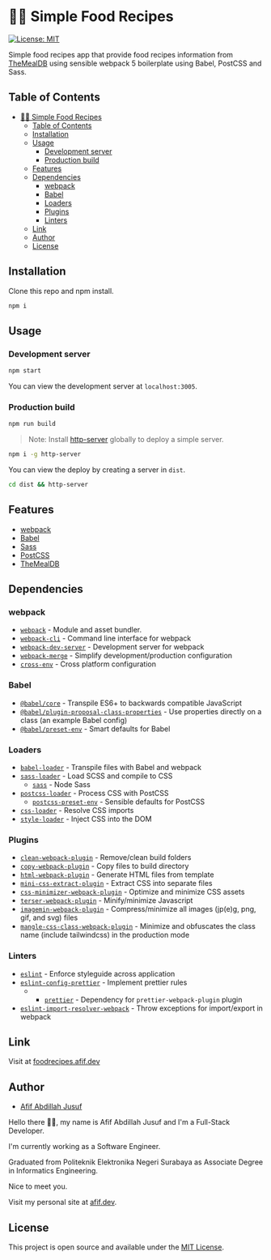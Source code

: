 # 🍚🍰 Simple Food Recipes

[![License: MIT](https://img.shields.io/badge/License-MIT-blue.svg)](https://opensource.org/licenses/MIT)

Simple food recipes app that provide food recipes information from [TheMealDB](https://themealdb.com) using sensible webpack 5 boilerplate using Babel, PostCSS and Sass.

## Table of Contents

- [🍚🍰 Simple Food Recipes](#-simple-food-recipes)
  - [Table of Contents](#table-of-contents)
  - [Installation](#installation)
  - [Usage](#usage)
    - [Development server](#development-server)
    - [Production build](#production-build)
  - [Features](#features)
  - [Dependencies](#dependencies)
    - [webpack](#webpack)
    - [Babel](#babel)
    - [Loaders](#loaders)
    - [Plugins](#plugins)
    - [Linters](#linters)
  - [Link](#link)
  - [Author](#author)
  - [License](#license)

## Installation

Clone this repo and npm install.

```bash
npm i
```

## Usage

### Development server

```bash
npm start
```

You can view the development server at `localhost:3005`.

### Production build

```bash
npm run build
```

> Note: Install [http-server](https://www.npmjs.com/package/http-server) globally to deploy a simple server.

```bash
npm i -g http-server
```

You can view the deploy by creating a server in `dist`.

```bash
cd dist && http-server
```

## Features

- [webpack](https://webpack.js.org/)
- [Babel](https://babeljs.io/)
- [Sass](https://sass-lang.com/)
- [PostCSS](https://postcss.org/)
- [TheMealDB](https://themealdb.com/)

## Dependencies

### webpack

- [`webpack`](https://github.com/webpack/webpack) - Module and asset bundler.
- [`webpack-cli`](https://github.com/webpack/webpack-cli) - Command line interface for webpack
- [`webpack-dev-server`](https://github.com/webpack/webpack-dev-server) - Development server for webpack
- [`webpack-merge`](https://github.com/survivejs/webpack-merge) - Simplify development/production configuration
- [`cross-env`](https://github.com/kentcdodds/cross-env) - Cross platform configuration

### Babel

- [`@babel/core`](https://www.npmjs.com/package/@babel/core) - Transpile ES6+ to backwards compatible JavaScript
- [`@babel/plugin-proposal-class-properties`](https://babeljs.io/docs/en/babel-plugin-proposal-class-properties) - Use properties directly on a class (an example Babel config)
- [`@babel/preset-env`](https://babeljs.io/docs/en/babel-preset-env) - Smart defaults for Babel

### Loaders

- [`babel-loader`](https://webpack.js.org/loaders/babel-loader/) - Transpile files with Babel and webpack
- [`sass-loader`](https://webpack.js.org/loaders/sass-loader/) - Load SCSS and compile to CSS
  - [`sass`](https://www.npmjs.com/package/sass) - Node Sass
- [`postcss-loader`](https://webpack.js.org/loaders/postcss-loader/) - Process CSS with PostCSS
  - [`postcss-preset-env`](https://www.npmjs.com/package/postcss-preset-env) - Sensible defaults for PostCSS
- [`css-loader`](https://webpack.js.org/loaders/css-loader/) - Resolve CSS imports
- [`style-loader`](https://webpack.js.org/loaders/style-loader/) - Inject CSS into the DOM

### Plugins

- [`clean-webpack-plugin`](https://github.com/johnagan/clean-webpack-plugin) - Remove/clean build folders
- [`copy-webpack-plugin`](https://github.com/webpack-contrib/copy-webpack-plugin) - Copy files to build directory
- [`html-webpack-plugin`](https://github.com/jantimon/html-webpack-plugin) - Generate HTML files from template
- [`mini-css-extract-plugin`](https://github.com/webpack-contrib/mini-css-extract-plugin) - Extract CSS into separate files
- [`css-minimizer-webpack-plugin`](https://webpack.js.org/plugins/css-minimizer-webpack-plugin/) - Optimize and minimize CSS assets
- [`terser-webpack-plugin`](https://www.npmjs.com/package/terser-webpack-plugin) - Minify/minimize Javascript
- [`imagemin-webpack-plugin`](https://www.npmjs.com/package/imagemin-webpack-plugin) - Compress/minimize all images (jp(e)g, png, gif, and svg) files
- [`mangle-css-class-webpack-plugin`](https://www.npmjs.com/package/mangle-css-class-webpack-plugin) - Minimize and obfuscates the class name (include tailwindcss) in the production mode

### Linters

- [`eslint`](https://github.com/eslint/eslint) - Enforce styleguide across application
- [`eslint-config-prettier`](https://github.com/prettier/eslint-config-prettier) - Implement prettier rules
    - - [`prettier`](https://github.com/prettier/prettier) - Dependency for `prettier-webpack-plugin` plugin
- [`eslint-import-resolver-webpack`](https://github.com/benmosher/eslint-plugin-import/tree/master/resolvers/webpack) - Throw exceptions for import/export in webpack

## Link

Visit at [foodrecipes.afif.dev](https://foodrecipes.afif.dev)

## Author

- [Afif Abdillah Jusuf](https://afif.dev)

Hello there 👋🏻, my name is Afif Abdillah Jusuf and I'm a Full-Stack Developer.

I'm currently working as a Software Engineer.

Graduated from Politeknik Elektronika Negeri Surabaya as Associate Degree in Informatics Engineering.

Nice to meet you.

Visit my personal site at [afif.dev](https://afif.dev).

## License

This project is open source and available under the [MIT License](LICENSE).
